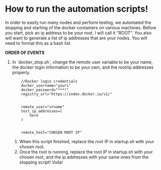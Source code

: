 # How to run the automation scripts!

In order to easily run many nodes and perform testing, we automated the stopping and starting of the docker containers on various machines.
Before you start, pick an ip address to be your root. I will call it "ROOT".
You also will want to generate a list of ip addresses that are your nodes. You will need to format this as a bash list.


<strong>ORDER OF EVENTS</strong>
<ol>
<li>In `docker_stop.sh`, change the remote user variable to be your name, the docker login information to be your own, and the root/ip addresses properly.</li>

        //Docker login credentials
        docker_username="yours"
        docker_password="****"
        registry_url="https://index.docker.io/v1/"
        
        
        remote_user="urname"
        test_ip_addresses=(
            here
        )
        
        
        remote_host="CHOSEN ROOT IP" 

<ol>
<li>When this script finished, replace the root IP in startup.sh with your chosen root.</li>
<li>Once the root is running, replace the root IP in startup.sh with your chosen root, and the ip addresses with your same ones from the stopping script! Voila!</li>
</ol>
